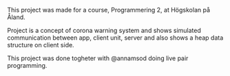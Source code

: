 This project was made for a course, Programmering 2, at Högskolan på Åland.

Project is a concept of corona warning system and shows simulated communication between app, client unit, server and also shows a heap data structure on client side.

This project was done togheter with @annamsod doing live pair programming.
